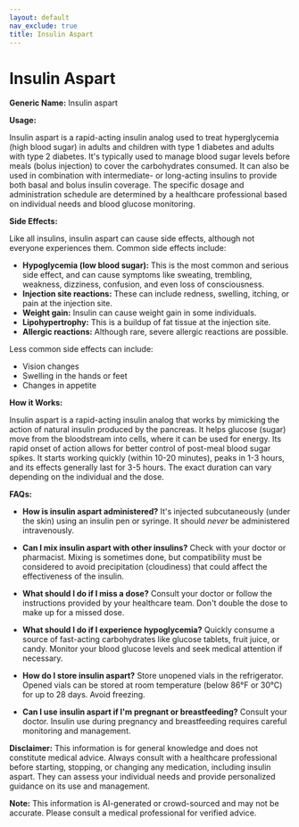 ```yaml
---
layout: default
nav_exclude: true
title: Insulin Aspart
---
```


# Insulin Aspart

**Generic Name:** Insulin aspart

**Usage:**

Insulin aspart is a rapid-acting insulin analog used to treat hyperglycemia (high blood sugar) in adults and children with type 1 diabetes and adults with type 2 diabetes.  It's typically used to manage blood sugar levels before meals (bolus injection) to cover the carbohydrates consumed.  It can also be used in combination with intermediate- or long-acting insulins to provide both basal and bolus insulin coverage. The specific dosage and administration schedule are determined by a healthcare professional based on individual needs and blood glucose monitoring.

**Side Effects:**

Like all insulins, insulin aspart can cause side effects, although not everyone experiences them. Common side effects include:

* **Hypoglycemia (low blood sugar):** This is the most common and serious side effect, and can cause symptoms like sweating, trembling, weakness, dizziness, confusion, and even loss of consciousness.
* **Injection site reactions:**  These can include redness, swelling, itching, or pain at the injection site.
* **Weight gain:** Insulin can cause weight gain in some individuals.
* **Lipohypertrophy:**  This is a buildup of fat tissue at the injection site.
* **Allergic reactions:** Although rare, severe allergic reactions are possible.


Less common side effects can include:

* Vision changes
* Swelling in the hands or feet
* Changes in appetite


**How it Works:**

Insulin aspart is a rapid-acting insulin analog that works by mimicking the action of natural insulin produced by the pancreas. It helps glucose (sugar) move from the bloodstream into cells, where it can be used for energy.  Its rapid onset of action allows for better control of post-meal blood sugar spikes.  It starts working quickly (within 10-20 minutes), peaks in 1-3 hours, and its effects generally last for 3-5 hours.  The exact duration can vary depending on the individual and the dose.


**FAQs:**

* **How is insulin aspart administered?**  It's injected subcutaneously (under the skin) using an insulin pen or syringe.  It should *never* be administered intravenously.

* **Can I mix insulin aspart with other insulins?**  Check with your doctor or pharmacist.  Mixing is sometimes done, but compatibility must be considered to avoid precipitation (cloudiness) that could affect the effectiveness of the insulin.

* **What should I do if I miss a dose?** Consult your doctor or follow the instructions provided by your healthcare team.  Don't double the dose to make up for a missed dose.

* **What should I do if I experience hypoglycemia?**  Quickly consume a source of fast-acting carbohydrates like glucose tablets, fruit juice, or candy.  Monitor your blood glucose levels and seek medical attention if necessary.

* **How do I store insulin aspart?** Store unopened vials in the refrigerator.  Opened vials can be stored at room temperature (below 86°F or 30°C) for up to 28 days.  Avoid freezing.

* **Can I use insulin aspart if I'm pregnant or breastfeeding?** Consult your doctor.  Insulin use during pregnancy and breastfeeding requires careful monitoring and management.

**Disclaimer:** This information is for general knowledge and does not constitute medical advice. Always consult with a healthcare professional before starting, stopping, or changing any medication, including insulin aspart.  They can assess your individual needs and provide personalized guidance on its use and management.


**Note:** This information is AI-generated or crowd-sourced and may not be accurate. Please consult a medical professional for verified advice.